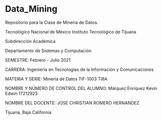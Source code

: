 # Data_Mining
Repositorio para la Clase de Minería de Datos.

Tecnológico   Nacional   de   México
Instituto Tecnológico de Tijuana

Subdirección Académica

Departamento de Sistemas y Computación



SEMESTRE:
Febrero - Julio 2021


CARRERA:
Ingeniería en Tecnologías de la Información y Comunicaciones



MATERIA Y SERIE:
Minería de Datos
TIF-1003 TI8A


NOMBRE Y NÚMERO DE CONTROL DEL ALUMNO:
Márquez Enríquez Kevin Edwin		17212923

NOMBRE DEL DOCENTE:
JOSE CHRISTIAN ROMERO HERNANDEZ


Tijuana, Baja California				

